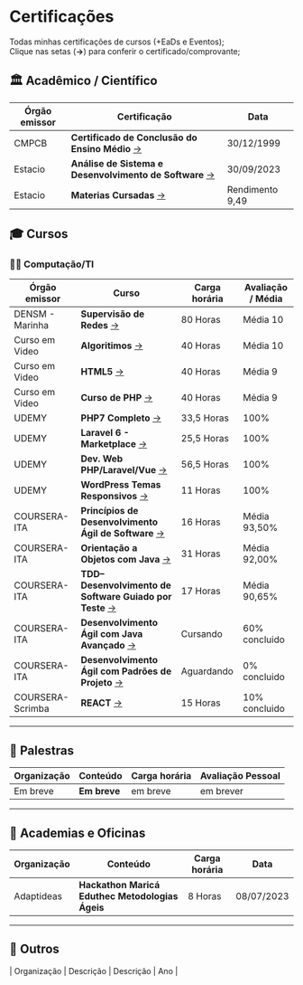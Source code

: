 <!--
AVISO: Para editar/visualizar este arquivo .md troque o "Soft wrap" pelo "No wrap"
-->

# Certificações
Todas minhas certificações de cursos (+EaDs e Eventos);  
Clique nas setas (**->**) para conferir o certificado/comprovante;  


## 🏛 Acadêmico / Científico
| Órgão emissor          | Certificação                                                      | Data                       |
| ---------------------- | ----------------------------------------------------------------- | -------------------------- |
| CMPCB                  | **Certificado de Conclusão do Ensino Médio**    [->][EnsinoMedio] | 30/12/1999                 |
| Estacio                | **Análise de Sistema e Desenvolvimento de Software** [->][Faculdade]   | 30/09/2023            |
| Estacio                | **Materias Cursadas** [->][Cursadas]                             | Rendimento 9,49           |

<!-- Acadêmico / Científico-->
[EnsinoMedio]: https://drive.google.com/file/d/1s1dFQfJ1h2pVy9ZDi647cZTsTZrTNpdQ/view?usp=sharing
[Faculdade]: https://drive.google.com/file/d/1a6yLq5hgrF8EcRl3zCOw-WG2JWuZvawD/view?usp=sharing
[Cursadas]: https://drive.google.com/file/d/1ysSblu8zhpoBubeSv0pOW3nWKc9lAHWh/view?usp=sharing
<!-- Acadêmico / Científico -->

## 🎓 Cursos 

### 🧑‍💻 Computação/TI

| Órgão emissor      | Curso                                                        | Carga horária      | Avaliação / Média |
| ------------------ | ------------------------------------------------------------ | ------------------ | ----------------- |
| DENSM - Marinha    | **Supervisão de Redes**               [->][SupervisorRedes]  | 80 Horas           | Média 10          |
| Curso em Video     | **Algoritimos**                       [->][Algo]             | 40 Horas           | Média 10          |
| Curso em Video     | **HTML5**                            [->][HTML5]             | 40 Horas           |  Média 9          |
| Curso em Video     | **Curso de PHP**                     [->][PHP]               | 40 Horas           |  Média 9          |
| UDEMY              | **PHP7 Completo**                    [->][PHP7]              | 33,5 Horas         |  100%             |
| UDEMY              | **Laravel 6 - Marketplace**          [->][LARAVEL6]          | 25,5 Horas         |  100%             |
| UDEMY              | **Dev. Web PHP/Laravel/Vue**         [->][WEB]               | 56,5 Horas         |  100%             |
| UDEMY              | **WordPress Temas Responsivos**      [->][WP]                | 11 Horas           |  100%             |
| COURSERA-ITA     | **Princípios de Desenvolvimento Ágil de Software** [->][PDAS]  | 16 Horas           |  Média 93,50%     |
| COURSERA-ITA     | **Orientação a Objetos com Java**                   [->][OOJ]  | 31 Horas           |  Média 92,00%     |
| COURSERA-ITA     | **TDD–Desenvolvimento de Software Guiado por Teste** [->][TDD] | 17 Horas           |  Média 90,65%     |
| COURSERA-ITA     | **Desenvolvimento Ágil com Java Avançado** [->][DEVJAVA]       | Cursando           |  60% concluido    |
| COURSERA-ITA     | **Desenvolvimento Ágil com Padrões de Projeto** [->][DEVAPP]   | Aguardando         |  0% concluido     |
| COURSERA-Scrimba | **REACT**                    [->][REACT]                       | 15 Horas           |  10% concluido    |
---

<!-- Cursos -->
[SupervisorRedes]: https://drive.google.com/file/d/14_YS6F9hF0YJcjjP1ssTFl1DKvCVgfyW/view?usp=sharing
[Algo]: https://drive.google.com/file/d/1Z1sh7jeRZzRpEbCrmrjI_OdTdA63HEk7/view?usp=sharing
[HTML5]: https://drive.google.com/file/d/1GA9XapRiZRXHmbx78yME7jEgvnkhKJ1O/view?usp=sharing
[PHP]: https://drive.google.com/file/d/16apwJhvLxBSc2ksgfasmI8aJL-eUAcup/view?usp=sharing
[PHP7]: https://drive.google.com/file/d/1OS5MX8qMRpCqQwQXZsGO1PHzg0JaDo_h/view?usp=sharing
[LARAVEL6]: https://drive.google.com/file/d/1Oll8v6nh_TTXQSNKAenPMx-skakAn9TI/view?usp=sharing
[WEB]: https://drive.google.com/file/d/1WkOtH9oVgTVNf7TiXuxxFJIhRxDZDgkI/view?usp=sharing
[WP]: https://drive.google.com/file/d/1CC_NtQ0BQ541L9F06QAWYFWZXeTDY5k4/view?usp=sharing
[PDAS]: https://coursera.org/share/a2455795efa53fbfbdc7b98ebadd5cbe
[OOJ]: https://coursera.org/share/a28bebd8831c992867533368cddc35c4
[TDD]: https://coursera.org/share/88c5c5a17228277094cee3232fca98fa
[DEVJAVA]: https://www.coursera.org/learn/desenvolvimento-agil-com-java-avancado/home/welcome
[DEVAPP]: https://www.coursera.org/learn/desenvolvimento-agil-com-padroes-de-projeto/home/welcome
[REACT]: https://www.coursera.org/learn/learn-react/
<!--  Cursos -->

## 💬 Palestras
  | Organização         | Conteúdo                                                       | Carga horária | Avaliação Pessoal |
  | ------------------- | -------------------------------------------------------------- | ------------- | ----------------- |
  |  Em breve           | **Em breve**                                                   | em breve      |   em brever      |   
  ---
  
## 📜 Academias e Oficinas
| Organização         | Conteúdo                                                       | Carga horária | Data                |
  | ----------------- | -------------------------------------------------------------- | ------------- | ------------------- |
  |  Adaptideas       | **Hackathon Maricá Eduthec Metodologias Ágeis**                | 8 Horas       | 08/07/2023         |    
---

## 🎲 Outros
| Organização           | Descrição                                                      | Descrição     | Ano               |

